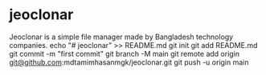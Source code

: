 # jeoclonar
Jeoclonar is a simple file manager made by Bangladesh technology companies.
echo "# jeoclonar" >> README.md
git init
git add README.md
git commit -m "first commit"
git branch -M main
git remote add origin git@github.com:mdtamimhasanmgk/jeoclonar.git
git push -u origin main
